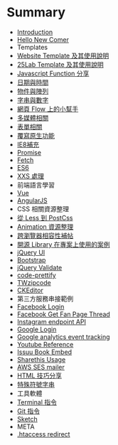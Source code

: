 # Summary

* [Introduction](README.md)
* [Hello New Comer](newcomer.md)
* Templates
 * [Website Template 及其使用說明](template/website.md)
 * [25Lab Template 及其使用說明](template/25lab.md)
* [Javascript Function 分享](javascript/usage.md)
 * [日期與時間](javascript/datetime.md)
 * [物件與陣列](javascript/arrayobj.md)
 * [字串與數字](javascript/strnumber.md)
 * [網頁 Flow 上的小幫手](javascript/ui.md)
 * [多媒體相關](javascript/media.md)
 * [表單相關](javascript/form.md)
 * [覆寫原生功能](javascript/overwrite.md)
 * [IE8補充](javascript/ie8.md)
 * [Promise](javascript/promise.md)
 * [Fetch](javascript/fetch.md)
 * [ES6](javascript/es6.md)
 * [XXS 處理](javascript/xxs.md)
* 前端語言學習
 * [Vue](language/vue.md)
 * [AngularJS](language/angular.md)
* CSS 相關資源整理
 * [從 Less 到 PostCss](css/transform-less-to-postcss.md)
 * [Animation 資源整理](css/animation.md)
 * [跨瀏覽器相容性補帖](css/browser.md)
* [開源 Library 在專案上使用的案例](lib/README.md)
 * [jQuery UI](lib/jqueryui.md)
 * [Bootstrap](lib/bootstrap.md)
 * [jQuery Validate](lib/validation.md)
 * [code-prettify](lib/prettify.md)
 * [TWzipcode](lib/twzipcode.md)
 * [CKEditor](lib/ckeditor.md)
* 第三方服務串接範例
 * [Facebook Login](thirdpty/facebooklogin.md)
 * [Facebook Get Fan Page Thread](thirdpty/facebookfanpage.md)
 * [Instagram endpoint API](thirdpty/instagram.md)
 * [Google Login](thirdpty/googlelogin.md)
 * [Google analytics event tracking](thirdpty/gaevent.md)
 * [Youtube Reference](thirdpty/youtube.md)
 * [Issuu Book Embed](thirdpty/issuu.md)
 * [Sharethis Usage](thirdpty/sharethis.md)
 * [AWS SES mailer](thirdpty/awsses.md)
* [HTML 技巧分享](html/usage.md)
 * [特殊符號字串](html/symbol.md)
* 工具軟體
 * [Terminal 指令](tool/terminal.md)
 * [Git 指令](tool/git.md)
 * [Sketch](tool/sketch.md)
* META
 * [.htaccess redirect](meta/redirect.md)

